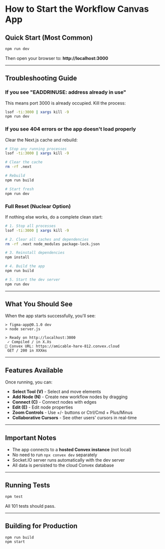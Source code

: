 # How to Start the Workflow Canvas App

## Quick Start (Most Common)

```bash
npm run dev
```

Then open your browser to: **http://localhost:3000**

---

## Troubleshooting Guide

### If you see "EADDRINUSE: address already in use"

This means port 3000 is already occupied. Kill the process:

```bash
lsof -ti:3000 | xargs kill -9
npm run dev
```

### If you see 404 errors or the app doesn't load properly

Clear the Next.js cache and rebuild:

```bash
# Stop any running processes
lsof -ti:3000 | xargs kill -9

# Clear the cache
rm -rf .next

# Rebuild
npm run build

# Start fresh
npm run dev
```

### Full Reset (Nuclear Option)

If nothing else works, do a complete clean start:

```bash
# 1. Stop all processes
lsof -ti:3000 | xargs kill -9

# 2. Clear all caches and dependencies
rm -rf .next node_modules package-lock.json

# 3. Reinstall dependencies
npm install

# 4. Build the app
npm run build

# 5. Start the dev server
npm run dev
```

---

## What You Should See

When the app starts successfully, you'll see:

```
> figma-app@0.1.0 dev
> node server.js

> Ready on http://localhost:3000
 ✓ Compiled / in X.Xs
🔗 Convex URL: https://amicable-hare-812.convex.cloud
 GET / 200 in XXXms
```

---

## Features Available

Once running, you can:

- **Select Tool (V)** - Select and move elements
- **Add Node (N)** - Create new workflow nodes by dragging
- **Connect (C)** - Connect nodes with edges
- **Edit (E)** - Edit node properties
- **Zoom Controls** - Use +/- buttons or Ctrl/Cmd + Plus/Minus
- **Collaborative Cursors** - See other users' cursors in real-time

---

## Important Notes

- The app connects to a **hosted Convex instance** (not local)
- No need to run `npx convex dev` separately
- Socket.IO server runs automatically with the dev server
- All data is persisted to the cloud Convex database

---

## Running Tests

```bash
npm test
```

All 101 tests should pass.

---

## Building for Production

```bash
npm run build
npm start
```
